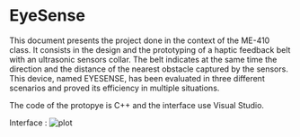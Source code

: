 # EyeSense
This document presents the project done in the context of the ME-410 class. It consists in the design and the prototyping of a haptic feedback belt with an ultrasonic sensors collar. The belt indicates at the same time the direction and the distance of the nearest obstacle captured by the sensors. This device, named EYESENSE, has been evaluated in three different scenarios and proved its efficiency in multiple situations.

The code of the protopye is C++ and the interface use Visual Studio.

Interface :
![plot](./image/interface.png)
